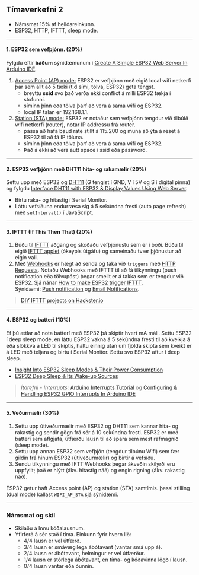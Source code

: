 ## Tímaverkefni 2 

- Námsmat 15% af heildareinkunn.
- ESP32, HTTP, IFTTT, sleep mode. 

---

#### 1. ESP32 sem vefþjónn. (20%)

Fylgdu eftir **báðum** sýnidæmunum í [Create A Simple ESP32 Web Server In Arduino IDE](https://lastminuteengineers.com/creating-esp32-web-server-arduino-ide/).

1. [Access Point (AP) mode:](https://lastminuteengineers.com/creating-esp32-web-server-arduino-ide/#iconfiguring-the-esp32-web-server-in-access-point-ap-mode) ESP32 er vefþjónn með eigið local wifi netkerfi þar sem allt að 5 tæki (t.d sími, tölva, ESP32) geta tengst. 
   - breyttu **ssid** svo það verða ekki conflict á milli ESP32 tækja í stofunni.
   - síminn þinn eða tölva þarf að vera á sama wifi og ESP32.  
   - local IP talan er 192.168.1.1.
1. [Station (STA) mode:](https://lastminuteengineers.com/creating-esp32-web-server-arduino-ide/#configuring-the-esp32-web-server-in-wifi-station-sta-mode) ESP32 er notaður sem vefþjónn tengdur við tilbúið wifi netkerfi (router), notar IP addressu frá router.
   - passa að hafa baud rate stillt á 115.200 og muna að ýta á reset á ESP32 til að fá IP töluna.   
   - síminn þinn eða tölva þarf að vera á sama wifi og ESP32.  
   - Það á ekki að vera autt space í ssid eða password. 

---

#### 2. ESP32 vefþjónn með DHT11 hita- og rakamælir (20%)

Settu upp með ESP32 og [DHT11](https://lastminuteengineers.com/dht11-module-arduino-tutorial/) (G tengist í GND, V í 5V og S í digital pinna) og fylgdu [Interface DHT11 with ESP32 & Display Values Using Web Server](https://lastminuteengineers.com/esp32-dht11-dht22-web-server-tutorial/). 
- Birtu raka- og hitastig í Serial Monitor.
- Láttu vefsíðuna endurræsa sig á 5 sekúndna fresti (auto page refresh) með `setInterval()` í JavaScript.

---

#### 3. IFTTT (If This Then That) (20%)
1. Búðu til [IFTTT](https://help.ifttt.com/hc/en-us/articles/115010158167-How-does-IFTTT-work-) aðgang og skoðaðu vefþjónustu sem er í boði. Búðu til eigið [IFTTT applet](https://help.ifttt.com/hc/en-us/articles/360021401373-Creating-your-own-Applet) (ókeypis útgáfu) og sameinaðu tvær þjónustur að eigin vali.
1. Með [Webhooks](https://ifttt.com/explore/what-is-a-webhook) er hægt að senda og taka við `triggers` með [HTTP Requests](https://randomnerdtutorials.com/esp32-http-get-post-arduino/). Notaðu Webhooks með IFTTT til að fá tilkynningu (push notification eða tölvupóst) þegar smellt er á takka sem er tengdur við ESP32. Sjá nánar [How to make ESP32 trigger IFTTT](https://esp32io.com/tutorials/esp32-ifttt). <br> Sýnidæmi: [Push notification](https://blog.teamleadnet.com/2021/01/esp32-send-push-notification-from.html) og [Email Notifications](https://randomnerdtutorials.com/esp32-door-status-monitor-email/).


> [DIY IFTTT projects on Hackster.io](https://www.hackster.io/ifttt) 

<!--
- [ESP32 HTTP Request](https://esp32io.com/tutorials/esp32-http-request)
- [How to Trigger LED using IFTTT and ESP32 with Email Notification](https://iotdesignpro.com/projects/how-trigger-led-using-ifttt-and-esp32-email-notification)
- [IFTTT with Raspberry Pi](https://pimylifeup.com/using-ifttt-with-the-raspberry-pi/)
-->

---

#### 4. ESP32 og batterí (10%)
Ef þú ætlar að nota batterí með ESP32 þá skiptir hvert mA máli. Settu ESP32 í deep sleep mode, en láttu ESP32 vakna á 5 sekúndna fresti til að kveikja á eða slökkva á LED til skiptis, haltu einnig utan um fjölda skipta sem kveikt er á LED með teljara og birtu í Serial Monitor. Settu svo ESP32 aftur í deep sleep.

- [Insight Into ESP32 Sleep Modes & Their Power Consumption](https://lastminuteengineers.com/esp32-sleep-modes-power-consumption/)
- [ESP32 Deep Sleep & Its Wake-up Sources](https://lastminuteengineers.com/esp32-deep-sleep-wakeup-sources/)

> _Ítarefni - Interrupts:_ [Arduino Interrupts Tutorial](https://roboticsbackend.com/arduino-interrupts/) og [Configuring & Handling ESP32 GPIO Interrupts In Arduino IDE](https://lastminuteengineers.com/handling-esp32-gpio-interrupts-tutorial/) 

---

#### 5. Veðurmælir (30%) 

1. Settu upp útiveðurmælir með ESP32 og DHT11 sem kannar hita- og rakastig og sendir gögn frá sér á 10 sekúndna fresti. ESP32 er með batterí sem aflgjafa, útfærðu lausn til að spara sem mest rafmagnið (sleep mode).
1. Settu upp annan ESP32 sem vefþjón (tengdur tilbúnu Wifi) sem fær gildin frá hinum ESP32 (útiveðurmælir) og birtir á vefsíðu. 
1. Sendu tilkynningu með IFTT Webhooks þegar ákveðin skilyrði eru uppfyllt; það er hlýtt (ákv. hitastig náð) og engin rigning (ákv. rakastig náð). 


ESP32 getur haft Access point (AP) og station (STA) samtímis. þessi stilling (dual mode) kallast `WIFI_AP_STA` sjá [sýnidæmi](https://linuxhint.com/esp32-both-access-station-points/#:~:text=The%20above%20two%20modes%20access,network%20to%20which%20ESP32%20connects). 

<!--
- [Communication between two ESP32 via WiFi](https://www.aranacorp.com/en/communication-between-two-esp32-via-wifi/)
-->

---

### Námsmat og skil

- Skilaðu á Innu kóðalausnum.
- Yfirferð á sér stað í tíma. Einkunn fyrir hvern lið: 
    - 4/4 lausn er vel útfærð.
    - 3/4 lausn er smávægilega ábótavant (vantar smá upp á).
    - 2/4 lausn er ábótavant, helmingur er vel útfærður.
    - 1/4 lausn er stórlega ábótavant, en tíma- og kóðavinna lögð í lausn.
    - 0/4 lausn vantar eða óunnin.


